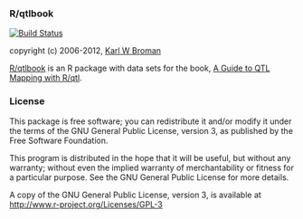 ### R/qtlbook

[![Build Status](https://travis-ci.org/kbroman/qtlbook.png?branch=master)](https://travis-ci.org/kbroman/qtlbook)

copyright (c) 2006-2012, [Karl W Broman](http://kbroman.org)

[R/qtlbook](https://github.com/kbroman/qtlbook) is an R package with
data sets for the book, [A Guide to QTL Mapping with R/qtl](http://www.rqtl.org/book).

### License

This package is free software; you can redistribute it and/or modify it
under the terms of the GNU General Public License, version 3, as
published by the Free Software Foundation.

This program is distributed in the hope that it will be useful, but
without any warranty; without even the implied warranty of
merchantability or fitness for a particular purpose.  See the GNU
General Public License for more details.

A copy of the GNU General Public License, version 3, is available at  
<http://www.r-project.org/Licenses/GPL-3>
